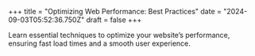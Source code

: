 +++
title = "Optimizing Web Performance: Best Practices"
date = "2024-09-03T05:52:36.750Z"
draft = false
+++

  Learn essential techniques to optimize your website’s performance, ensuring fast load times and a smooth user experience.
        